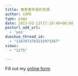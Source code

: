 ```yaml
---
title: 推荐青年组织资源
author: CAPE
type: page
date: 2013-03-13T17:18:40+00:00
posturl_add_url:
  - 'yes'
duoshuo_thread_id:
  - "1167873763232973267"
views:
  - "1275"

---
```

<div id='wufoo-s7x1s7'>
  Fill out my <a href='http://hicape.wufoo.com/forms/s7x1s7'>online form</a>.
</div>

<noscript>
</noscript>